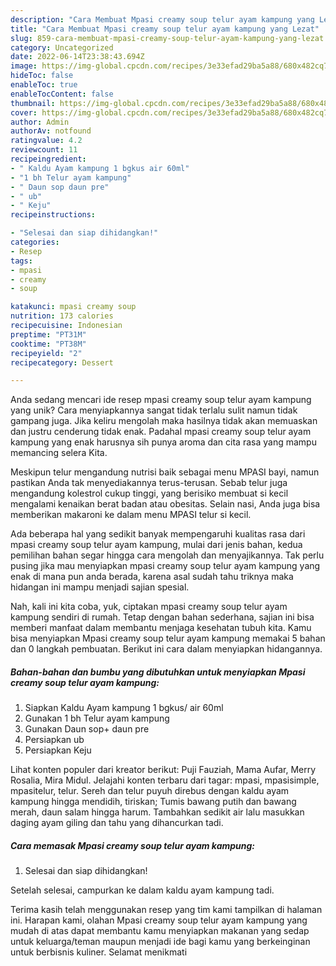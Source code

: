 ```yaml
---
description: "Cara Membuat Mpasi creamy soup telur ayam kampung yang Lezat"
title: "Cara Membuat Mpasi creamy soup telur ayam kampung yang Lezat"
slug: 859-cara-membuat-mpasi-creamy-soup-telur-ayam-kampung-yang-lezat
category: Uncategorized
date: 2022-06-14T23:38:43.694Z
image: https://img-global.cpcdn.com/recipes/3e33efad29ba5a88/680x482cq70/mpasi-creamy-soup-telur-ayam-kampung-foto-resep-utama.jpg
hideToc: false
enableToc: true
enableTocContent: false
thumbnail: https://img-global.cpcdn.com/recipes/3e33efad29ba5a88/680x482cq70/mpasi-creamy-soup-telur-ayam-kampung-foto-resep-utama.jpg
cover: https://img-global.cpcdn.com/recipes/3e33efad29ba5a88/680x482cq70/mpasi-creamy-soup-telur-ayam-kampung-foto-resep-utama.jpg
author: Admin
authorAv: notfound
ratingvalue: 4.2
reviewcount: 11
recipeingredient:
- " Kaldu Ayam kampung 1 bgkus air 60ml"
- "1 bh Telur ayam kampung"
- " Daun sop daun pre"
- " ub"
- " Keju"
recipeinstructions:

- "Selesai dan siap dihidangkan!"
categories:
- Resep
tags:
- mpasi
- creamy
- soup

katakunci: mpasi creamy soup 
nutrition: 173 calories
recipecuisine: Indonesian
preptime: "PT31M"
cooktime: "PT38M"
recipeyield: "2"
recipecategory: Dessert

---
```





Anda sedang mencari ide resep mpasi creamy soup telur ayam kampung yang unik? Cara menyiapkannya sangat tidak terlalu sulit namun tidak gampang juga. Jika keliru mengolah maka hasilnya tidak akan memuaskan dan justru cenderung tidak enak. Padahal mpasi creamy soup telur ayam kampung yang enak harusnya sih punya aroma dan cita rasa yang mampu memancing selera Kita.





Meskipun telur mengandung nutrisi baik sebagai menu MPASI bayi, namun pastikan Anda tak menyediakannya terus-terusan. Sebab telur juga mengandung kolestrol cukup tinggi, yang berisiko membuat si kecil mengalami kenaikan berat badan atau obesitas. Selain nasi, Anda juga bisa memberikan makaroni ke dalam menu MPASI telur si kecil.

Ada beberapa hal yang sedikit banyak mempengaruhi kualitas rasa dari mpasi creamy soup telur ayam kampung, mulai dari jenis bahan, kedua pemilihan bahan segar hingga cara mengolah dan menyajikannya. Tak perlu pusing jika mau menyiapkan mpasi creamy soup telur ayam kampung yang enak di mana pun anda berada, karena asal sudah tahu triknya maka hidangan ini mampu menjadi sajian spesial.






Nah, kali ini kita coba, yuk, ciptakan mpasi creamy soup telur ayam kampung sendiri di rumah. Tetap dengan bahan sederhana, sajian ini bisa memberi manfaat dalam membantu menjaga kesehatan tubuh kita. Kamu bisa menyiapkan Mpasi creamy soup telur ayam kampung memakai 5 bahan dan 0 langkah pembuatan. Berikut ini cara dalam menyiapkan hidangannya.

<!--inarticleads1-->

##### Bahan-bahan dan bumbu yang dibutuhkan untuk menyiapkan Mpasi creamy soup telur ayam kampung:

1. Siapkan  Kaldu Ayam kampung 1 bgkus/ air 60ml
1. Gunakan 1 bh Telur ayam kampung
1. Gunakan  Daun sop+ daun pre
1. Persiapkan  ub
1. Persiapkan  Keju


Lihat konten populer dari kreator berikut: Puji Fauziah, Mama Aufar, Merry Rosalia, Mira Midul. Jelajahi konten terbaru dari tagar: mpasi, mpasisimple, mpasitelur, telur. Sereh dan telur puyuh direbus dengan kaldu ayam kampung hingga mendidih, tiriskan; Tumis bawang putih dan bawang merah, daun salam hingga harum. Tambahkan sedikit air lalu masukkan daging ayam giling dan tahu yang dihancurkan tadi. 

<!--inarticleads2-->

##### Cara memasak Mpasi creamy soup telur ayam kampung:


1. Selesai dan siap dihidangkan!

Setelah selesai, campurkan ke dalam kaldu ayam kampung tadi. 

Terima kasih telah menggunakan resep yang tim kami tampilkan di halaman ini. Harapan kami, olahan Mpasi creamy soup telur ayam kampung yang mudah di atas dapat membantu kamu menyiapkan makanan yang sedap untuk keluarga/teman maupun menjadi ide bagi kamu yang berkeinginan untuk berbisnis kuliner. Selamat menikmati
